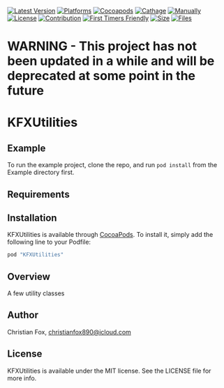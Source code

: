 [![Latest Version](https://img.shields.io/github/v/tag/ChristianFox/KFXUtilities?sort=semver&label=Version&color=orange)](https://github.com/ChristianFox/KFXUtilities/)
[![Platforms](https://img.shields.io/badge/Platforms-iOS-orange)](https://img.shields.io/badge/Platforms-iOS-orange)
[![Cocoapods](https://img.shields.io/badge/Cocoapods-yes-green)](https://img.shields.io/badge/Cocoapods-yes-green)
[![Cathage](https://img.shields.io/badge/Cathage-no-red)](https://img.shields.io/badge/Cathage-no-red)
[![Manually](https://img.shields.io/badge/Manual_Import-yes-green)](https://img.shields.io/badge/Manual_Import-yes-green)
[![License](https://img.shields.io/badge/license-mit-blue.svg)](https://github.com/ChristianFox/KFXUtilities/blob/master/LICENSE)
[![Contribution](https://img.shields.io/badge/Contributions-Welcome-blue)](https://github.com/ChristianFox/KFXUtilities/labels/contribute)
[![First Timers Friendly](https://img.shields.io/badge/First_Timers-Welcome-blue)](https://github.com/ChristianFox/KFXUtilities/labels/contribute)
[![Size](https://img.shields.io/github/repo-size/ChristianFox/KFXUtilities?color=orange)](https://img.shields.io/github/repo-size/ChristianFox/KFXUtilities?color=orange)
[![Files](https://img.shields.io/github/directory-file-count/ChristianFox/KFXUtilities?color=orange)](https://img.shields.io/github/directory-file-count/ChristianFox/KFXUtilities?color=orange)

# WARNING - This project has not been updated in a while and will be deprecated at some point in the future

# KFXUtilities

## Example

To run the example project, clone the repo, and run `pod install` from the Example directory first.

## Requirements

## Installation

KFXUtilities is available through [CocoaPods](http://cocoapods.org). To install
it, simply add the following line to your Podfile:

```ruby
pod "KFXUtilities"
```
## Overview
A few utility classes

## Author

Christian Fox, christianfox890@icloud.com

## License

KFXUtilities is available under the MIT license. See the LICENSE file for more info.
